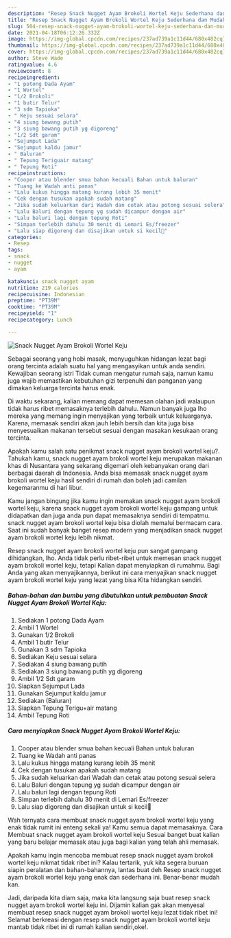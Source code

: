 ```yaml
---
description: "Resep Snack Nugget Ayam Brokoli Wortel Keju Sederhana dan Mudah Dibuat"
title: "Resep Snack Nugget Ayam Brokoli Wortel Keju Sederhana dan Mudah Dibuat"
slug: 504-resep-snack-nugget-ayam-brokoli-wortel-keju-sederhana-dan-mudah-dibuat
date: 2021-04-18T06:12:26.332Z
image: https://img-global.cpcdn.com/recipes/237ad739a1c11d44/680x482cq70/snack-nugget-ayam-brokoli-wortel-keju-foto-resep-utama.jpg
thumbnail: https://img-global.cpcdn.com/recipes/237ad739a1c11d44/680x482cq70/snack-nugget-ayam-brokoli-wortel-keju-foto-resep-utama.jpg
cover: https://img-global.cpcdn.com/recipes/237ad739a1c11d44/680x482cq70/snack-nugget-ayam-brokoli-wortel-keju-foto-resep-utama.jpg
author: Steve Wade
ratingvalue: 4.6
reviewcount: 8
recipeingredient:
- "1 potong Dada Ayam"
- "1 Wortel"
- "1/2 Brokoli"
- "1 butir Telur"
- "3 sdm Tapioka"
- " Keju sesuai selara"
- "4 siung bawang putih"
- "3 siung bawang putih yg digoreng"
- "1/2 Sdt garam"
- "Sejumput Lada"
- "Sejumput kaldu jamur"
- " Baluran"
- " Tepung Teriguair matang"
- " Tepung Roti"
recipeinstructions:
- "Cooper atau blender smua bahan kecuali Bahan untuk baluran"
- "Tuang ke Wadah anti panas"
- "Lalu kukus hingga matang kurang lebih 35 menit"
- "Cek dengan tusukan apakah sudah matang"
- "Jika sudah keluarkan dari Wadah dan cetak atau potong sesuai selera"
- "Lalu Baluri dengan tepung yg sudah dicampur dengan air"
- "Lalu baluri lagi dengan tepung Roti"
- "Simpan terlebih dahulu 30 menit di Lemari Es/freezer"
- "Lalu siap digoreng dan disajikan untuk si kecil🥰"
categories:
- Resep
tags:
- snack
- nugget
- ayam

katakunci: snack nugget ayam 
nutrition: 219 calories
recipecuisine: Indonesian
preptime: "PT39M"
cooktime: "PT39M"
recipeyield: "1"
recipecategory: Lunch

---
```



![Snack Nugget Ayam Brokoli Wortel Keju](https://img-global.cpcdn.com/recipes/237ad739a1c11d44/680x482cq70/snack-nugget-ayam-brokoli-wortel-keju-foto-resep-utama.jpg)

Sebagai seorang yang hobi masak, menyuguhkan hidangan lezat bagi orang tercinta adalah suatu hal yang mengasyikan untuk anda sendiri. Kewajiban seorang istri Tidak cuman mengatur rumah saja, namun kamu juga wajib memastikan kebutuhan gizi terpenuhi dan panganan yang dimakan keluarga tercinta harus enak.

Di waktu  sekarang, kalian memang dapat memesan olahan jadi walaupun tidak harus ribet memasaknya terlebih dahulu. Namun banyak juga lho mereka yang memang ingin menyajikan yang terbaik untuk keluarganya. Karena, memasak sendiri akan jauh lebih bersih dan kita juga bisa menyesuaikan makanan tersebut sesuai dengan masakan kesukaan orang tercinta. 



Apakah kamu salah satu penikmat snack nugget ayam brokoli wortel keju?. Tahukah kamu, snack nugget ayam brokoli wortel keju merupakan makanan khas di Nusantara yang sekarang digemari oleh kebanyakan orang dari berbagai daerah di Indonesia. Anda bisa memasak snack nugget ayam brokoli wortel keju hasil sendiri di rumah dan boleh jadi camilan kegemaranmu di hari libur.

Kamu jangan bingung jika kamu ingin memakan snack nugget ayam brokoli wortel keju, karena snack nugget ayam brokoli wortel keju gampang untuk didapatkan dan juga anda pun dapat memasaknya sendiri di tempatmu. snack nugget ayam brokoli wortel keju bisa diolah memalui bermacam cara. Saat ini sudah banyak banget resep modern yang menjadikan snack nugget ayam brokoli wortel keju lebih nikmat.

Resep snack nugget ayam brokoli wortel keju pun sangat gampang dihidangkan, lho. Anda tidak perlu ribet-ribet untuk memesan snack nugget ayam brokoli wortel keju, tetapi Kalian dapat menyiapkan di rumahmu. Bagi Anda yang akan menyajikannya, berikut ini cara menyajikan snack nugget ayam brokoli wortel keju yang lezat yang bisa Kita hidangkan sendiri.

<!--inarticleads1-->

##### Bahan-bahan dan bumbu yang dibutuhkan untuk pembuatan Snack Nugget Ayam Brokoli Wortel Keju:

1. Sediakan 1 potong Dada Ayam
1. Ambil 1 Wortel
1. Gunakan 1/2 Brokoli
1. Ambil 1 butir Telur
1. Gunakan 3 sdm Tapioka
1. Sediakan  Keju sesuai selara
1. Sediakan 4 siung bawang putih
1. Sediakan 3 siung bawang putih yg digoreng
1. Ambil 1/2 Sdt garam
1. Siapkan Sejumput Lada
1. Gunakan Sejumput kaldu jamur
1. Sediakan  (Baluran)
1. Siapkan  Tepung Terigu+air matang
1. Ambil  Tepung Roti




<!--inarticleads2-->

##### Cara menyiapkan Snack Nugget Ayam Brokoli Wortel Keju:

1. Cooper atau blender smua bahan kecuali Bahan untuk baluran
1. Tuang ke Wadah anti panas
1. Lalu kukus hingga matang kurang lebih 35 menit
1. Cek dengan tusukan apakah sudah matang
1. Jika sudah keluarkan dari Wadah dan cetak atau potong sesuai selera
1. Lalu Baluri dengan tepung yg sudah dicampur dengan air
1. Lalu baluri lagi dengan tepung Roti
1. Simpan terlebih dahulu 30 menit di Lemari Es/freezer
1. Lalu siap digoreng dan disajikan untuk si kecil🥰




Wah ternyata cara membuat snack nugget ayam brokoli wortel keju yang enak tidak rumit ini enteng sekali ya! Kamu semua dapat memasaknya. Cara Membuat snack nugget ayam brokoli wortel keju Sesuai banget buat kalian yang baru belajar memasak atau juga bagi kalian yang telah ahli memasak.

Apakah kamu ingin mencoba membuat resep snack nugget ayam brokoli wortel keju nikmat tidak ribet ini? Kalau tertarik, yuk kita segera buruan siapin peralatan dan bahan-bahannya, lantas buat deh Resep snack nugget ayam brokoli wortel keju yang enak dan sederhana ini. Benar-benar mudah kan. 

Jadi, daripada kita diam saja, maka kita langsung saja buat resep snack nugget ayam brokoli wortel keju ini. Dijamin kalian gak akan menyesal membuat resep snack nugget ayam brokoli wortel keju lezat tidak ribet ini! Selamat berkreasi dengan resep snack nugget ayam brokoli wortel keju mantab tidak ribet ini di rumah kalian sendiri,oke!.

